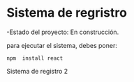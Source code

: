 <h1> Sistema de regristro </h1>


-Estado del proyecto: En construcción.

para ejecutar el sistema, debes poner:

```npm  install react```

Sistema de registro 2
